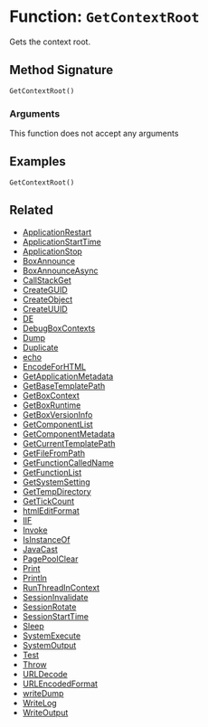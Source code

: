 [comment]: # (Note: This documentation is generated dynamically in the build process.  To modify the contents, change the javadoc on the _invoke method of the BIF class)

# Function: `GetContextRoot`

Gets the context root.

## Method Signature
```
GetContextRoot()
```
### Arguments
This function does not accept any arguments

## Examples

```
GetContextRoot()
```

## Related
  * [ApplicationRestart](boxlang-language/reference/built-in-functions/ApplicationRestart.md)
  * [ApplicationStartTime](boxlang-language/reference/built-in-functions/ApplicationStartTime.md)
  * [ApplicationStop](boxlang-language/reference/built-in-functions/ApplicationStop.md)
  * [BoxAnnounce](boxlang-language/reference/built-in-functions/BoxAnnounce.md)
  * [BoxAnnounceAsync](boxlang-language/reference/built-in-functions/BoxAnnounceAsync.md)
  * [CallStackGet](boxlang-language/reference/built-in-functions/CallStackGet.md)
  * [CreateGUID](boxlang-language/reference/built-in-functions/CreateGUID.md)
  * [CreateObject](boxlang-language/reference/built-in-functions/CreateObject.md)
  * [CreateUUID](boxlang-language/reference/built-in-functions/CreateUUID.md)
  * [DE](boxlang-language/reference/built-in-functions/DE.md)
  * [DebugBoxContexts](boxlang-language/reference/built-in-functions/DebugBoxContexts.md)
  * [Dump](boxlang-language/reference/built-in-functions/Dump.md)
  * [Duplicate](boxlang-language/reference/built-in-functions/Duplicate.md)
  * [echo](boxlang-language/reference/built-in-functions/echo.md)
  * [EncodeForHTML](boxlang-language/reference/built-in-functions/EncodeForHTML.md)
  * [GetApplicationMetadata](boxlang-language/reference/built-in-functions/GetApplicationMetadata.md)
  * [GetBaseTemplatePath](boxlang-language/reference/built-in-functions/GetBaseTemplatePath.md)
  * [GetBoxContext](boxlang-language/reference/built-in-functions/GetBoxContext.md)
  * [GetBoxRuntime](boxlang-language/reference/built-in-functions/GetBoxRuntime.md)
  * [GetBoxVersionInfo](boxlang-language/reference/built-in-functions/GetBoxVersionInfo.md)
  * [GetComponentList](boxlang-language/reference/built-in-functions/GetComponentList.md)
  * [GetComponentMetadata](boxlang-language/reference/built-in-functions/GetComponentMetadata.md)
  * [GetCurrentTemplatePath](boxlang-language/reference/built-in-functions/GetCurrentTemplatePath.md)
  * [GetFileFromPath](boxlang-language/reference/built-in-functions/GetFileFromPath.md)
  * [GetFunctionCalledName](boxlang-language/reference/built-in-functions/GetFunctionCalledName.md)
  * [GetFunctionList](boxlang-language/reference/built-in-functions/GetFunctionList.md)
  * [GetSystemSetting](boxlang-language/reference/built-in-functions/GetSystemSetting.md)
  * [GetTempDirectory](boxlang-language/reference/built-in-functions/GetTempDirectory.md)
  * [GetTickCount](boxlang-language/reference/built-in-functions/GetTickCount.md)
  * [htmlEditFormat](boxlang-language/reference/built-in-functions/htmlEditFormat.md)
  * [IIF](boxlang-language/reference/built-in-functions/IIF.md)
  * [Invoke](boxlang-language/reference/built-in-functions/Invoke.md)
  * [IsInstanceOf](boxlang-language/reference/built-in-functions/IsInstanceOf.md)
  * [JavaCast](boxlang-language/reference/built-in-functions/JavaCast.md)
  * [PagePoolClear](boxlang-language/reference/built-in-functions/PagePoolClear.md)
  * [Print](boxlang-language/reference/built-in-functions/Print.md)
  * [Println](boxlang-language/reference/built-in-functions/Println.md)
  * [RunThreadInContext](boxlang-language/reference/built-in-functions/RunThreadInContext.md)
  * [SessionInvalidate](boxlang-language/reference/built-in-functions/SessionInvalidate.md)
  * [SessionRotate](boxlang-language/reference/built-in-functions/SessionRotate.md)
  * [SessionStartTime](boxlang-language/reference/built-in-functions/SessionStartTime.md)
  * [Sleep](boxlang-language/reference/built-in-functions/Sleep.md)
  * [SystemExecute](boxlang-language/reference/built-in-functions/SystemExecute.md)
  * [SystemOutput](boxlang-language/reference/built-in-functions/SystemOutput.md)
  * [Test](boxlang-language/reference/built-in-functions/Test.md)
  * [Throw](boxlang-language/reference/built-in-functions/Throw.md)
  * [URLDecode](boxlang-language/reference/built-in-functions/URLDecode.md)
  * [URLEncodedFormat](boxlang-language/reference/built-in-functions/URLEncodedFormat.md)
  * [writeDump](boxlang-language/reference/built-in-functions/writeDump.md)
  * [WriteLog](boxlang-language/reference/built-in-functions/WriteLog.md)
  * [WriteOutput](boxlang-language/reference/built-in-functions/WriteOutput.md)
